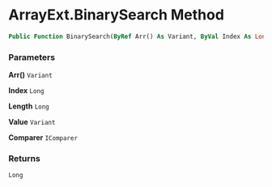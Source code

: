 # ArrayExt.BinarySearch Method

```vb
Public Function BinarySearch(ByRef Arr() As Variant, ByVal Index As Long, ByVal Length As Long, ByRef Value As Variant, ByRef Comparer As IComparer) As Long
```

### Parameters

**Arr()** `Variant` <br>


**Index** `Long` <br>


**Length** `Long` <br>


**Value** `Variant` <br>


**Comparer** `IComparer` <br>


### Returns

`Long` <br>


